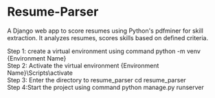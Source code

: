 # Resume-Parser
A Django web app to score resumes using Python's pdfminer for skill extraction. It analyzes resumes, scores skills based on defined criteria.

Step 1: create a virtual environment using command python -m venv {Environment Name}<br>
Step 2: Activate the virtual environment {Environment Name}\Scripts\activate <br>
Step 3: Enter the directory to resume_parser cd resume_parser<br>
Step 4:Start the project using command python manage.py runserver
